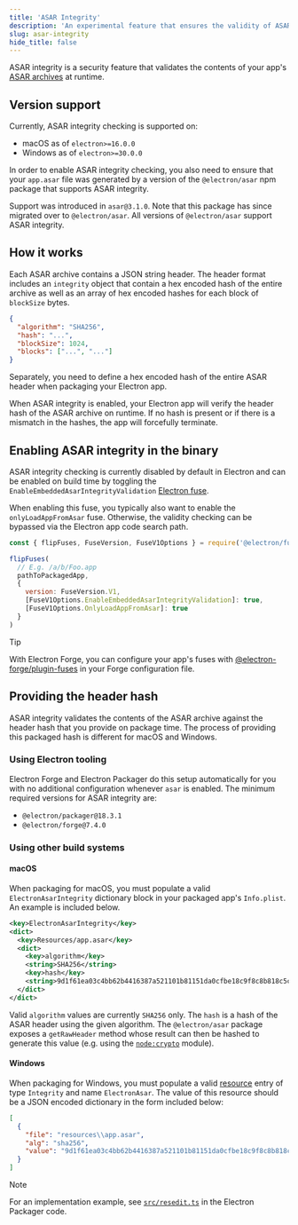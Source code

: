 ```yaml
---
title: 'ASAR Integrity'
description: 'An experimental feature that ensures the validity of ASAR contents at runtime.'
slug: asar-integrity
hide_title: false
---
```


ASAR integrity is a security feature that validates the contents of your app's
[ASAR archives](./asar-archives.md) at runtime.

## Version support

Currently, ASAR integrity checking is supported on:

* macOS as of `electron>=16.0.0`
* Windows as of `electron>=30.0.0`

In order to enable ASAR integrity checking, you also need to ensure that your `app.asar` file
was generated by a version of the `@electron/asar` npm package that supports ASAR integrity.

Support was introduced in `asar@3.1.0`. Note that this package has since migrated over to `@electron/asar`.
All versions of `@electron/asar` support ASAR integrity.

## How it works

Each ASAR archive contains a JSON string header. The header format includes an `integrity` object
that contain a hex encoded hash of the entire archive as well as an array of hex encoded hashes for each
block of `blockSize` bytes.

```json
{
  "algorithm": "SHA256",
  "hash": "...",
  "blockSize": 1024,
  "blocks": ["...", "..."]
}
```

Separately, you need to define a hex encoded hash of the entire ASAR header when packaging your Electron app.

When ASAR integrity is enabled, your Electron app will verify the header hash of the ASAR archive on runtime.
If no hash is present or if there is a mismatch in the hashes, the app will forcefully terminate.

## Enabling ASAR integrity in the binary

ASAR integrity checking is currently disabled by default in Electron and can
be enabled on build time by toggling the `EnableEmbeddedAsarIntegrityValidation`
[Electron fuse](fuses.md).

When enabling this fuse, you typically also want to enable the `onlyLoadAppFromAsar` fuse.
Otherwise, the validity checking can be bypassed via the Electron app code search path.

```js @ts-nocheck
const { flipFuses, FuseVersion, FuseV1Options } = require('@electron/fuses')

flipFuses(
  // E.g. /a/b/Foo.app
  pathToPackagedApp,
  {
    version: FuseVersion.V1,
    [FuseV1Options.EnableEmbeddedAsarIntegrityValidation]: true,
    [FuseV1Options.OnlyLoadAppFromAsar]: true
  }
)
```

> [!TIP]
> With Electron Forge, you can configure your app's fuses with
> [@electron-forge/plugin-fuses](https://www.electronforge.io/config/plugins/fuses)
> in your Forge configuration file.

## Providing the header hash

ASAR integrity validates the contents of the ASAR archive against the header hash that you provide
on package time. The process of providing this packaged hash is different for macOS and Windows.

### Using Electron tooling

Electron Forge and Electron Packager do this setup automatically for you with no additional
configuration whenever `asar` is enabled. The minimum required versions for ASAR integrity are:

* `@electron/packager@18.3.1`
* `@electron/forge@7.4.0`

### Using other build systems

#### macOS

When packaging for macOS, you must populate a valid `ElectronAsarIntegrity` dictionary block
in your packaged app's `Info.plist`. An example is included below.

```xml title='Info.plist'
<key>ElectronAsarIntegrity</key>
<dict>
  <key>Resources/app.asar</key>
  <dict>
    <key>algorithm</key>
    <string>SHA256</string>
    <key>hash</key>
    <string>9d1f61ea03c4bb62b4416387a521101b81151da0cfbe18c9f8c8b818c5cebfac</string>
  </dict>
</dict>
```

Valid `algorithm` values are currently `SHA256` only. The `hash` is a hash of the ASAR header using the given algorithm.
The `@electron/asar` package exposes a `getRawHeader` method whose result can then be hashed to generate this value
(e.g. using the [`node:crypto`](https://nodejs.org/api/crypto.html) module).

#### Windows

When packaging for Windows, you must populate a valid [resource](https://learn.microsoft.com/en-us/windows/win32/menurc/resources)
entry of type `Integrity` and name `ElectronAsar`. The value of this resource should be a JSON encoded dictionary
in the form included below:

```json
[
  {
    "file": "resources\\app.asar",
    "alg": "sha256",
    "value": "9d1f61ea03c4bb62b4416387a521101b81151da0cfbe18c9f8c8b818c5cebfac"
  }
]
```

> [!NOTE]
> For an implementation example, see [`src/resedit.ts`](https://github.com/electron/packager/blob/main/src/resedit.ts)
> in the Electron Packager code.
